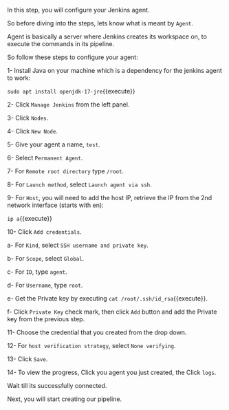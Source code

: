 In this step, you will configure your Jenkins agent.

So before diving into the steps, lets know what is meant by `Agent`.

Agent is basically a server where Jenkins creates its workspace on, to execute the commands in its pipeline.


So follow these steps to configure your agent:

1- Install Java on your machine which is a  dependency for the jenkins agent to work:

`sudo apt install openjdk-17-jre`{{execute}}

2- Click `Manage Jenkins` from the left panel.

3- Click `Nodes`.

4- Click `New Node`.

5- Give your agent a name, `test`.

6- Select `Permanent Agent`.

7- For `Remote root directory` type `/root`.

8- For `Launch method`, select `Launch agent via ssh`.

9- For `Host`, you will need to add the host IP, retrieve the IP from the 2nd network interface (starts with en):

`ip a`{{execute}}

10- Click `Add credentials`.

a- For `Kind`, select `SSH username and private key`.

b- For `Scope`, select `Global`.

c- For `ID`, type `agent`.

d- For `Username`, type `root`.

e- Get the Private key by executing `cat /root/.ssh/id_rsa`{{execute}}.

f- Click `Private Key` check mark, then click `Add` button and add the Private key from the previous step.

11- Choose the credential that you created from the drop down.

12- For `host verification strategy`, select `None verifying`.

13- Click `Save`.

14- To view the progress, Click you agent you just created, the Click `logs`.

Wait till its successfully connected.

Next, you will start creating our pipeline.
